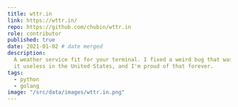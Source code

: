 ```yaml
---
title: wttr.in
link: https://wttr.in/
repo: https://github.com/chubin/wttr.in
role: contributor
published: true
date: 2021-01-02 # date merged
description:
  A weather service fit for your terminal. I fixed a weird bug that was making
  it useless in the United States, and I'm proud of that forever.
tags:
  - python
  - golang
image: "/src/data/images/wttr.in.png"
---
```

